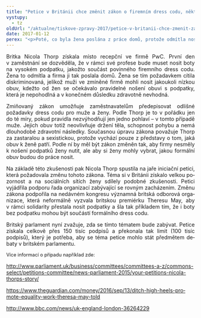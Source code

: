 ```yaml
---
title: "Petice v Británii chce změnit zákon o firemním dress codu, některé ženy se cítí diskriminované"
vystupy:
  - tz
oldUrl: "/aktualne/tiskove-zpravy-2017/petice-v-britanii-chce-zmenit-zakon-o-firemnim-dress-codu-nektere-zeny-se-citi-diskriminov"
date: 2017-01-12
perex: "<p>Poté, co byla žena poslána z práce domů, protože odmítla nosit boty na vysokém podpatku, iniciovala petici požadující změnu zákona týkajícího se firemního dress codu. Stávající úprava firmám umožňuje, aby nošení vysokých podpatků po zaměstnankyních vyžadovaly.</p>"
---
```


<!-- imported from the old website -->

<p class="MsoNormal" style="text-align:justify"><span lang="EN-US">Britka Nicola Thorp získala
místo recepční ve firmě PwC. První den v zaměstnání se dozvěděla, že v rámci
své profese bude muset nosit boty na vysokém podpatku, jakožto součást
povinného firemního dress codu. Žena to odmítla a firma ji tak poslala domů.
Žena se tím požadavkem cítila diskriminovaná, jelikož muži ve zmíněné firmě
mohli nosit jakoukoli nízkou obuv, kdežto od žen se očekávalo pravidelné nošení
obuvi s podpatky, která je nepohodlná a v konečném důsledku zdravotně
nevhodná. </span></p>

<p class="MsoNormal" style="text-align:justify"><span lang="EN-US">Zmiňovaný zákon umožňuje
zaměstnavatelům předepisovat odlišné požadavky dress codu pro muže a ženy.
Podle Thorp je to v pořádku jen do té míry, pokud pravidla nezvýhodňují
jen jedno pohlaví – v tomto případě muže. Jejich obuv totiž neovlivňuje
držení těla, schopnost pohybu a nemá dlouhodobé zdravotní následky. Současnou
úpravu zákona považuje Thorp za zastaralou a sexistickou, protože vychází pouze
z představy o tom, jaká obuv k ženě patří. Podle ní by měl být zákon změněn
tak, aby firmy nesměly k nošení podpatků ženy nutit, ale aby si ženy mohly
vybrat, jakou formální obuv budou do práce nosit.</span></p>

<p class="MsoNormal" style="text-align:justify"><span lang="EN-US">Na základě této zkušenosti pak
Nicola Thorp spustila na jaře iniciační petici, která požadovala změnu tohoto
zákona. Téma si v Británii získalo velkou pozornost a na sociálních sítích
ženy sdílely podobné zkušenosti. Petici vyjádřila podporu řada organizací zabývající
se rovným zacházením. Změnu zákona podpořila na nedávném kongresu významná britská
odborová organizace, která neformálně vyzvala britskou premiérku Theresu May,
aby v rámci solidarity přestala nosit podpatky a šla tak příkladem tím, že
i boty bez podpatku mohou být součástí formálního dress codu.</span></p>

<p class="MsoNormal" style="text-align:justify"><span lang="EN-US">Britský parlament nyní
zvažuje, zda se tímto tématem bude zabývat. Petice získala celkově přes 150
tisíc podpisů a překonala tak limit (100 tisíc podpisů), který je potřeba, aby
se téma petice mohlo stát předmětem debaty v britském parlamentu. </span></p>

<p class="MsoNormal" style="text-align:justify"><span style="font-size: 12.8px;">Více informací o případu například
zde:</span></p>

<p class="MsoNormal" style="text-align:justify"><a title="Otevření do nového okna" href="http://www.parliament.uk/business/committees/committees-a-z/commons-select/petitions-committee/news-parliament-2015/your-petitions-nicola-thorps-story/" target="_blank"><span lang="EN-US">http://www.parliament.uk/business/committees/committees-a-z/commons-select/petitions-committee/news-parliament-2015/your-petitions-nicola-thorps-story/</span></a> <span lang="EN-US"> </span></p>

<p class="MsoNormal" style="text-align:justify"><a href="https://www.theguardian.com/money/2016/sep/13/ditch-high-heels-promote-equality-work-theresa-may-told" target="_blank"><span lang="EN-US">https://www.theguardian.com/money/2016/sep/13/ditch-high-heels-promote-equality-work-theresa-may-told</span></a></p>

<p class="MsoNormal" style="text-align:justify"><a title="Otevření do nového okna" href="http://www.bbc.com/news/uk-england-london-36264229" target="_blank"><span lang="EN-US">http://www.bbc.com/news/uk-england-london-36264229</span></a> </p>
